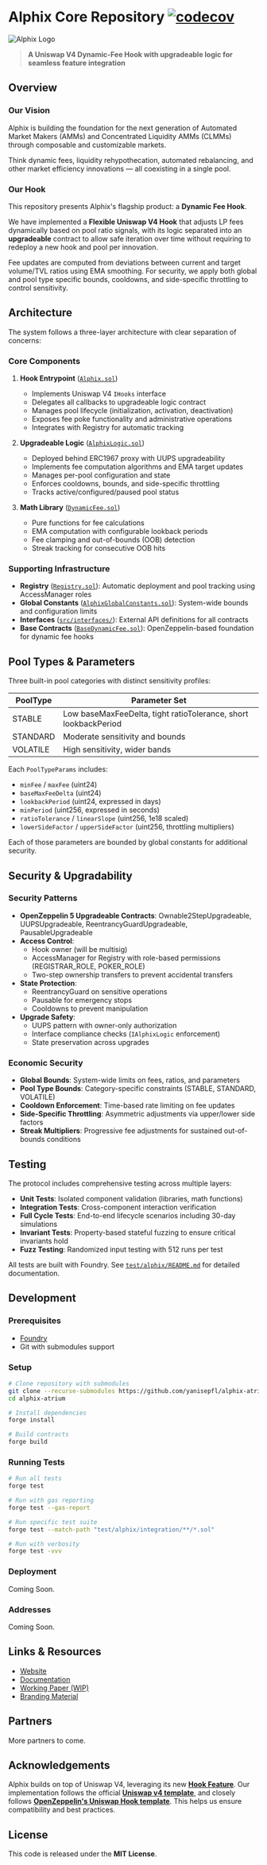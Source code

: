 # Alphix Core Repository  [![codecov](https://codecov.io/github/yanisepfl/alphix-atrium/graph/badge.svg?token=JX37PW6PZA)](https://codecov.io/github/yanisepfl/alphix-atrium)

![Alphix Logo](./branding-materials/logos/type/LogoTypeWhite.png)

> **A Uniswap V4 Dynamic-Fee Hook with upgradeable logic for seamless feature integration**


## Overview 


### Our Vision

Alphix is building the foundation for the next generation of Automated Market Makers (AMMs) and Concentrated Liquidity AMMs (CLMMs) through composable and customizable markets.

Think dynamic fees, liquidity rehypothecation, automated rebalancing, and other market efficiency innovations — all coexisting in a single pool.

### Our Hook

This repository presents Alphix's flagship product: a **Dynamic Fee Hook**.

We have implemented a **Flexible Uniswap V4 Hook** that adjusts LP fees dynamically based on pool ratio signals, with its logic separated into an **upgradeable** contract to allow safe iteration over time without requiring to redeploy a new hook and pool per innovation. 

Fee updates are computed from deviations between current and target volume/TVL ratios using EMA smoothing. For security, we apply both global and pool type specific bounds, cooldowns, and side-specific throttling to control sensitivity.

## Architecture

The system follows a three-layer architecture with clear separation of concerns:

### Core Components

1. **Hook Entrypoint** ([`Alphix.sol`](src/Alphix.sol))
   - Implements Uniswap V4 `IHooks` interface
   - Delegates all callbacks to upgradeable logic contract
   - Manages pool lifecycle (initialization, activation, deactivation)
   - Exposes fee poke functionality and administrative operations
   - Integrates with Registry for automatic tracking

2. **Upgradeable Logic** ([`AlphixLogic.sol`](src/AlphixLogic.sol))
   - Deployed behind ERC1967 proxy with UUPS upgradeability
   - Implements fee computation algorithms and EMA target updates
   - Manages per-pool configuration and state
   - Enforces cooldowns, bounds, and side-specific throttling
   - Tracks active/configured/paused pool status

3. **Math Library** ([`DynamicFee.sol`](src/libraries/DynamicFee.sol))
   - Pure functions for fee calculations
   - EMA computation with configurable lookback periods
   - Fee clamping and out-of-bounds (OOB) detection
   - Streak tracking for consecutive OOB hits

### Supporting Infrastructure

- **Registry** ([`Registry.sol`](src/Registry.sol)): Automatic deployment and pool tracking using AccessManager roles
- **Global Constants** ([`AlphixGlobalConstants.sol`](src/libraries/AlphixGlobalConstants.sol)): System-wide bounds and configuration limits
- **Interfaces** ([`src/interfaces/`](src/interfaces/)): External API definitions for all contracts
- **Base Contracts** ([`BaseDynamicFee.sol`](src/BaseDynamicFee.sol)): OpenZeppelin-based foundation for dynamic fee hooks

## Pool Types & Parameters

Three built-in pool categories with distinct sensitivity profiles:

| PoolType  | Parameter Set                  |
|-----------|--------------------------------|
| STABLE    | Low baseMaxFeeDelta, tight ratioTolerance, short lookbackPeriod |
| STANDARD  | Moderate sensitivity and bounds |
| VOLATILE  | High sensitivity, wider bands   |

Each `PoolTypeParams` includes:

- `minFee` / `maxFee` (uint24)
- `baseMaxFeeDelta` (uint24)  
- `lookbackPeriod` (uint24, expressed in days)  
- `minPeriod` (uint256, expressed in seconds)  
- `ratioTolerance` / `linearSlope` (uint256, 1e18 scaled)  
- `lowerSideFactor` / `upperSideFactor` (uint256, throttling multipliers)

Each of those parameters are bounded by global constants for additional security.

## Security & Upgradability

### Security Patterns

- **OpenZeppelin 5 Upgradeable Contracts**: Ownable2StepUpgradeable, UUPSUpgradeable, ReentrancyGuardUpgradeable, PausableUpgradeable
- **Access Control**:
  - Hook owner (will be multisig)
  - AccessManager for Registry with role-based permissions (REGISTRAR_ROLE, POKER_ROLE)
  - Two-step ownership transfers to prevent accidental transfers
- **State Protection**:
  - ReentrancyGuard on sensitive operations
  - Pausable for emergency stops
  - Cooldowns to prevent manipulation
- **Upgrade Safety**:
  - UUPS pattern with owner-only authorization
  - Interface compliance checks (`IAlphixLogic` enforcement)
  - State preservation across upgrades

### Economic Security

- **Global Bounds**: System-wide limits on fees, ratios, and parameters
- **Pool Type Bounds**: Category-specific constraints (STABLE, STANDARD, VOLATILE)
- **Cooldown Enforcement**: Time-based rate limiting on fee updates
- **Side-Specific Throttling**: Asymmetric adjustments via upper/lower side factors
- **Streak Multipliers**: Progressive fee adjustments for sustained out-of-bounds conditions

## Testing

The protocol includes comprehensive testing across multiple layers:

- **Unit Tests**: Isolated component validation (libraries, math functions)
- **Integration Tests**: Cross-component interaction verification
- **Full Cycle Tests**: End-to-end lifecycle scenarios including 30-day simulations
- **Invariant Tests**: Property-based stateful fuzzing to ensure critical invariants hold
- **Fuzz Testing**: Randomized input testing with 512 runs per test

All tests are built with Foundry. See [`test/alphix/README.md`](test/alphix/README.md) for detailed documentation.

## Development

### Prerequisites

- [Foundry](https://book.getfoundry.sh/getting-started/installation)
- Git with submodules support

### Setup

```bash
# Clone repository with submodules
git clone --recurse-submodules https://github.com/yanisepfl/alphix-atrium.git
cd alphix-atrium

# Install dependencies
forge install

# Build contracts
forge build
```

### Running Tests

```bash
# Run all tests
forge test

# Run with gas reporting
forge test --gas-report

# Run specific test suite
forge test --match-path "test/alphix/integration/**/*.sol"

# Run with verbosity
forge test -vvv
```

### Deployment

Coming Soon.

### Addresses

Coming Soon.

## Links & Resources

- [Website](https://www.alphix.fi/)
- [Documentation](https://alphix.gitbook.io/docs)
- [Working Paper (WIP)](./Alphix_Working_Paper.pdf)
- [Branding Material](./branding-materials/)

## Partners

More partners to come.

## Acknowledgements

Alphix builds on top of Uniswap V4, leveraging its new **[Hook Feature](#hooks)**. Our implementation follows the official **[Uniswap v4 template](https://github.com/uniswapfoundation/v4-template)**, and closely follows **[OpenZeppelin's Uniswap Hook template](https://github.com/OpenZeppelin/uniswap-hooks)**. This helps us ensure compatibility and best practices.

## License

This code is released under the **MIT License**.